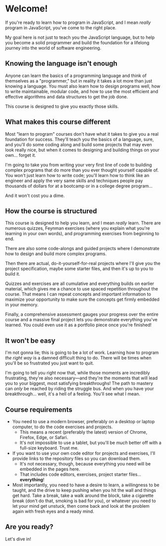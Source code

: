 # Welcome!

If you're ready to learn how to program in JavaScript, and I mean *really* program in JavaScript, you've come to the right place.

My goal here is not just to teach you the JavaScript language, but to help you become a solid programmer and build the foundation for a lifelong journey into the world of software engineering.

## Knowing the language isn't enough

Anyone can learn the basics of a programming language and think of themselves as a "programmer," but in reality it takes a lot more than just knowing a language. You must also learn how to design programs well, how to write maintainable, modular code, and how to use the most efficient and effective algorithms and data structures to get the job done.

This course is designed to give you exactly those skills.

## What makes this course different

Most "learn to program" courses don't have what it takes to give you a real foundation for success. They'll teach you the basics of a language, sure, and you'll do some coding along and build some projects that may even look really nice, but when it comes to designing and building things on your own... forget it.

I'm going to take you from writing your very first line of code to building complex programs that do more than you ever thought yourself capable of. You won't just learn how to write code; you'll learn how to think like an engineer and apply the very same skills and techniques people pay thousands of dollars for at a bootcamp or in a college degree program...

And it won't cost you a dime.

## How the course is structured

This course is designed to help you learn, and I mean *really* learn. There are numerous quizzes, Feynman exercises (where you explain what you're learning in your own words), and programming exercises from beginning to end.

There are also some code-alongs and guided projects where I demonstrate how to design and build more complex programs.

Then there are actual, do-it-yourself-for-real projects where I'll give you the project specification, maybe some starter files, and then it's up to you to build it.

Quizzes and exercises are all cumulative and everything builds on earlier material, which gives me a chance to use spaced repetition throughout the course. That means I can repeat concepts and important information to maximize your opportunity to make sure the concepts get firmly embedded in your memory.

Finally, a comprehensive assessment gauges your progress over the entire course and a massive final project lets you demonstrate everything you've learned. You could even use it as a portfolio piece once you're finished!

## It won't be easy

I'm not gonna lie; this is going to be a lot of work. Learning how to program *the right way* is a damned difficult thing to do. There will be times when you'll be so frustrated you just want to quit.

I'm going to tell you right now that, while those moments are incredibly frustrating, they're also necessary&mdash;and they're the moments that will lead you to your biggest, most satisfying breakthroughs! The path to mastery can *only* be reached by riding the struggle bus. And when you have your breakthrough... well, it's a hell of a feeling. You'll see what I mean.

## Course requirements

- You need to use a modern browser, preferably on a desktop or laptop computer, to do the code exercises and projects.
    - This means a recent (preferably the latest) version of Chrome, Firefox, Edge, or Safari.
    - It's not impossible to use a tablet, but you'll be *much* better off with a full-size keyboard. Trust me.
- If you want to use your own code editor for projects and exercises, I'll provide links to the repository files so you can download them.
    - It's not necessary, though, because everything you need will be embedded in the pages here.
    - That includes code editors, exercises, project starter files... **everything**!
- Most importantly, you need to have a desire to learn, a willingness to be taught, and the drive to keep pushing when you hit the wall and things get hard. Take a break, take a walk around the block, take a cigarette break (don't do that, smoking is bad for you), or whatever you need to let your mind get unstuck, then come back and look at the problem again with fresh eyes and a ready mind.

## Are you ready?

Let's dive in!

